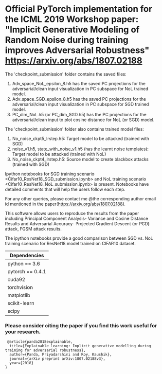 # Official PyTorch implementation for the ICML 2019 Workshop paper: "Implicit Generative Modeling of Random Noise during training improves Adversarial Robustness" https://arxiv.org/abs/1807.02188

The 'checkpoint_submission' folder contains the saved files:
1) Adv_space_NoL_epsilon_8.h5 has the saved PC projections for the adversarial/clean input visualization in PC subspace for NoL trained model.
2) Adv_space_SGD_epsilon_8.h5 has the saved PC projections for the adversarial/clean input visualization in PC subspace for SGD trained model.
3) PC_dim_NoL.h5 (or PC_dim_SGD.h5) has the PC projections for the adversarial/clean input to plot cosine distance for NoL (or SGD) model.

The 'checkpoint_submission' folder also contains trained model files:
1) No_noise_ckpt5_lrstep.h5: Target model to be attacked (trained with SGD) 
2) noise_v1.h5, state_with_noise_v1.h5 (has the learnt noise templates): Target model to be attacked (trained with NoL) 
3) No_noise_ckpt4_lrstep.h5: Source model to create blackbox attacks (trained with SGD) 

Ipython notebooks for SGD training scenario <Cifar10_ResNet18_SGD_submission.ipynb> and NoL training scenario <Cifar10_ResNet18_NoL_submission.ipynb> is present. 
Notebooks have detailed comments that will help the users follow each step. 



For any other queries, please contact me @the corresponding author email id mentioned in the paper(https://arxiv.org/abs/1807.02188).

This software allows users to reproduce the results from the paper
including Principal Component Analysis- Variance and Cosine Distance Results and Adversarial Accuracy- Projected Gradient Descent (or PGD) attack, FGSM attack results. 

The ipython notebooks provide a good comparison between SGD vs. NoL training scenario for ResNet18 model trained on CIFAR10 dataset.

 | Dependencies  |
| ------------- |
| python == 3.6     |
| pytorch == 0.4.1     |
| cuda92|
| torchvision|
| matplotlib|
| scikit-learn|
|scipy        |

### Please consider citing the paper if you find this work useful for your research.


```
 @article{panda2018explainable,
  title={Explainable learning: Implicit generative modelling during training for adversarial robustness},
  author={Panda, Priyadarshini and Roy, Kaushik},
  journal={arXiv preprint arXiv:1807.02188v3},
  year={2018}
}
```
